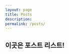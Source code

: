 ```yaml
---
layout: page
title: Posts
description: 
permalink: /posts/
---
```


<div class="posts">
    <h2>이곳은 포스트 리스트!</h2>
</div>
